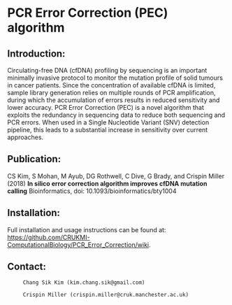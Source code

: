 # PCR Error Correction (PEC) algorithm

## Introduction:

Circulating-free DNA (cfDNA) profiling by sequencing is an important minimally invasive protocol to monitor the mutation profile of solid tumours in cancer patients. Since the concentration of available cfDNA is limited, sample library generation relies on multiple rounds of PCR amplification, during which the accumulation of errors results in reduced sensitivity and lower accuracy. PCR Error Correction (PEC) is a novel algorithm that exploits the redundancy in sequencing data to reduce both sequencing and PCR errors. When used in a Single Nucleotide Variant (SNV) detection pipeline, this leads to a substantial increase in sensitivity over current approaches.

## Publication:

CS Kim, S Mohan, M Ayub, DG Rothwell, C Dive, G Brady, and Crispin Miller (2018) __In silico error correction algorithm improves cfDNA mutation calling__ Bioinformatics, doi: 10.1093/bioinformatics/bty1004

## Installation:

Full installation and usage instructions can be found at: <https://github.com/CRUKMI-ComputationalBiology/PCR_Error_Correction/wiki>.

## Contact:

         Chang Sik Kim (kim.chang.sik@gmail.com)
         
         Crispin Miller (crispin.miller@cruk.manchester.ac.uk)

